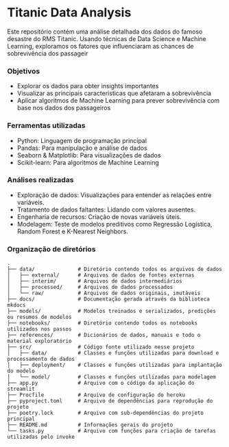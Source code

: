 # Titanic Data Analysis

Este repositório contém uma análise detalhada dos dados do famoso desastre do RMS Titanic. Usando técnicas de Data Science e Machine Learning, exploramos os fatores que influenciaram as chances de sobrevivência dos passageir

### Objetivos
* Explorar os dados para obter insights importantes
* Visualizar as principais características que afetaram a sobrevivência
* Aplicar algoritmos de Machine Learning para prever sobrevivência com base nos dados dos passageiros

### Ferramentas utilizadas
* Python: Linguagem de programação principal
* Pandas: Para manipulação e análise de dados
* Seaborn & Matplotlib: Para visualizações de dados
* Scikit-learn: Para algoritmos de Machine Learning

### Análises realizadas

* Exploração de dados: Visualizações para entender as relações entre variáveis.
* Tratamento de dados faltantes: Lidando com valores ausentes.
* Engenharia de recursos: Criação de novas variáveis úteis.
* Modelagem: Teste de modelos preditivos como Regressão Logística, Random Forest e K-Nearest Neighbors.



### Organização de diretórios
```
.
├── data/              # Diretório contendo todos os arquivos de dados
│   ├── external/      # Arquivos de dados de fontes externas
│   ├── interim/       # Arquivos de dados intermediários
│   ├── processed/     # Arquivos de dados processados
│   └── raw/           # Arquivos de dados originais, imutáveis
├── docs/              # Documentação gerada através da biblioteca mkdocs
├── models/            # Modelos treinados e serializados, predições ou resumos de modelos
├── notebooks/         # Diretório contendo todos os notebooks utilizados nos passos
├── references/        # Dicionários de dados, manuais e todo o material exploratório
├── src/               # Código fonte utilizado nesse projeto
│   ├── data/          # Classes e funções utilizadas para download e processamento de dados
│   ├── deployment/    # Classes e funções utilizadas para implantação do modelo
│   └── model/         # Classes e funções utilizadas para modelagem
├── app.py             # Arquivo com o código da aplicação do streamlit
├── Procfile           # Arquivo de configuração do heroku
├── pyproject.toml     # Arquivo de dependências para reprodução do projeto
├── poetry.lock        # Arquivo com sub-dependências do projeto principal
├── README.md          # Informações gerais do projeto
└── tasks.py           # Arquivo com funções para criação de tarefas utilizadas pelo invoke

```
